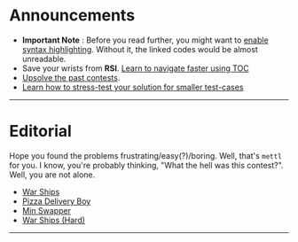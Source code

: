 # Announcements
* **Important Note** : Before you read further, you might want to [enable syntax highlighting](../../documentation/documentation.md). Without it, the linked codes would be almost unreadable. 
* Save your wrists from **RSI**. [Learn to navigate faster using TOC](../../documentation/faster-navigation.md)
* [Upsolve the past contests](../../invitation-link/invitation-link.md).
* [Learn how to stress-test your solution for smaller test-cases](../../documentation/stress-testing.md)

----

# Editorial

Hope you found the problems frustrating/easy(?)/boring. Well, that's `mettl` for you.
I know, you're probably thinking, "What the hell was this contest?". Well, you are not alone.

* [War Ships](war-ships/war-ships.md)
* [Pizza Delivery Boy](pizza-delivery-boy/pizza-delivery-boy.md)
* [Min Swapper](min-swapper/min-swapper.md)
* [War Ships (Hard)](war-ships-hard/war-ships-hard.md)

----
